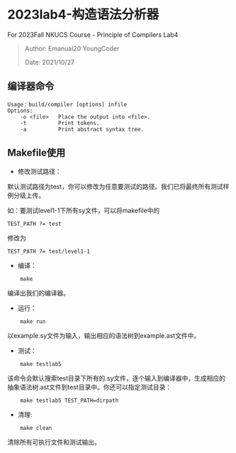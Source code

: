 # 2023lab4-构造语法分析器
For 2023Fall NKUCS Course - Principle of Compilers Lab4

> Author: Emanual20 YoungCoder
> 
> Date: 2021/10/27

## 编译器命令
```
Usage：build/compiler [options] infile
Options:
    -o <file>   Place the output into <file>.
    -t          Print tokens.
    -a          Print abstract syntax tree.
```

## Makefile使用

* 修改测试路径：

默认测试路径为test，你可以修改为任意要测试的路径。我们已将最终所有测试样例分级上传。

如：要测试level1-1下所有sy文件，可以将makefile中的

```
TEST_PATH ?= test
```

修改为

```
TEST_PATH ?= test/level1-1
```

* 编译：

```
    make
```
编译出我们的编译器。

* 运行：
```
    make run
```
以example.sy文件为输入，输出相应的语法树到example.ast文件中。

* 测试：
```
    make testlab5
```
该命令会默认搜索test目录下所有的.sy文件，逐个输入到编译器中，生成相应的抽象语法树.ast文件到test目录中。你还可以指定测试目录：
```
    make testlab5 TEST_PATH=dirpath
```

* 清理:
```
    make clean
```
清除所有可执行文件和测试输出。
